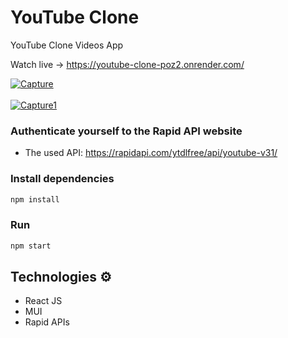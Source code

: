 # YouTube Clone

YouTube Clone Videos App 

Watch live -> https://youtube-clone-poz2.onrender.com/

<a href="https://ibb.co/Tm3Ghfz"><img src="https://i.ibb.co/4PrLNqB/Capture.jpg" alt="Capture" border="0"></a>
<br/> <br/>
<a href="https://ibb.co/7QWF7k9"><img src="https://i.ibb.co/jzMF7Jp/Capture1.jpg" alt="Capture1" border="0"></a>

### Authenticate yourself to the Rapid API website
 
* The used API: https://rapidapi.com/ytdlfree/api/youtube-v31/  
   
### Install dependencies
 
```bash 
npm install 
``` 

### Run

```bash
npm start 
``` 
## Technologies ⚙️

- React JS
- MUI
- Rapid APIs
 

